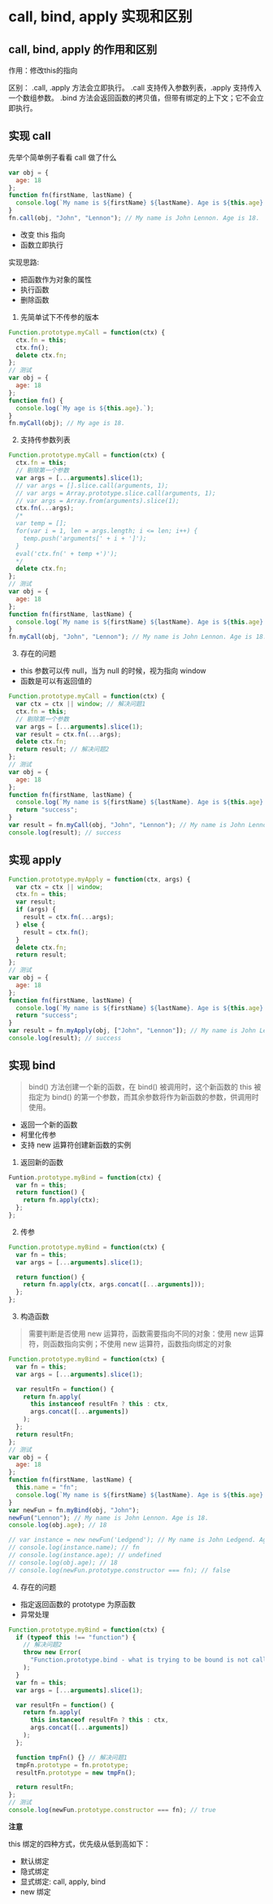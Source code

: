 # call, bind, apply 实现和区别

## call, bind, apply 的作用和区别

作用：修改this的指向


区别：
.call, .apply 方法会立即执行。
.call 支持传入参数列表，.apply 支持传入一个数组参数。
.bind 方法会返回函数的拷贝值，但带有绑定的上下文；它不会立即执行。

## 实现 call

先举个简单例子看看 call 做了什么

```js
var obj = {
  age: 18
};
function fn(firstName, lastName) {
  console.log(`My name is ${firstName} ${lastName}. Age is ${this.age}.`);
}
fn.call(obj, "John", "Lennon"); // My name is John Lennon. Age is 18.
```

- 改变 this 指向
- 函数立即执行

实现思路:

- 把函数作为对象的属性
- 执行函数
- 删除函数

1. 先简单试下不传参的版本

```js
Function.prototype.myCall = function(ctx) {
  ctx.fn = this;
  ctx.fn();
  delete ctx.fn;
};
// 测试
var obj = {
  age: 18
};
function fn() {
  console.log(`My age is ${this.age}.`);
}
fn.myCall(obj); // My age is 18.
```

2. 支持传参数列表

```js
Function.prototype.myCall = function(ctx) {
  ctx.fn = this;
  // 剔除第一个参数
  var args = [...arguments].slice(1);
  // var args = [].slice.call(arguments, 1);
  // var args = Array.prototype.slice.call(arguments, 1);
  // var args = Array.from(arguments).slice(1);
  ctx.fn(...args);
  /*
  var temp = [];
  for(var i = 1, len = args.length; i <= len; i++) {
    temp.push('arguments[' + i + ']');
  }
  eval('ctx.fn(' + temp +')');
  */
  delete ctx.fn;
};
// 测试
var obj = {
  age: 18
};
function fn(firstName, lastName) {
  console.log(`My name is ${firstName} ${lastName}. Age is ${this.age}.`);
}
fn.myCall(obj, "John", "Lennon"); // My name is John Lennon. Age is 18.
```

3. 存在的问题

- this 参数可以传 null，当为 null 的时候，视为指向 window
- 函数是可以有返回值的

```js
Function.prototype.myCall = function(ctx) {
  var ctx = ctx || window; // 解决问题1
  ctx.fn = this;
  // 剔除第一个参数
  var args = [...arguments].slice(1);
  var result = ctx.fn(...args);
  delete ctx.fn;
  return result; // 解决问题2
};
// 测试
var obj = {
  age: 18
};
function fn(firstName, lastName) {
  console.log(`My name is ${firstName} ${lastName}. Age is ${this.age}.`);
  return "success";
}
var result = fn.myCall(obj, "John", "Lennon"); // My name is John Lennon. Age is 18.
console.log(result); // success
```

## 实现 apply

```js
Function.prototype.myApply = function(ctx, args) {
  var ctx = ctx || window;
  ctx.fn = this;
  var result;
  if (args) {
    result = ctx.fn(...args);
  } else {
    result = ctx.fn();
  }
  delete ctx.fn;
  return result;
};
// 测试
var obj = {
  age: 18
};
function fn(firstName, lastName) {
  console.log(`My name is ${firstName} ${lastName}. Age is ${this.age}.`);
  return "success";
}
var result = fn.myApply(obj, ["John", "Lennon"]); // My name is John Lennon. Age is 18.
console.log(result); // success
```

## 实现 bind

> bind() 方法创建一个新的函数，在 bind() 被调用时，这个新函数的 this 被指定为 bind() 的第一个参数，而其余参数将作为新函数的参数，供调用时使用。

- 返回一个新的函数
- 柯里化传参
- 支持 new 运算符创建新函数的实例

1. 返回新的函数

```js
Funtion.prototype.myBind = function(ctx) {
  var fn = this;
  return function() {
    return fn.apply(ctx);
  };
};
```

2. 传参

```js
Function.prototype.myBind = function(ctx) {
  var fn = this;
  var args = [...arguments].slice(1);

  return function() {
    return fn.apply(ctx, args.concat([...arguments]));
  };
};
```

3. 构造函数

> 需要判断是否使用 new 运算符，函数需要指向不同的对象：使用 new 运算符，则函数指向实例；不使用 new 运算符，函数指向绑定的对象

```js
Function.prototype.myBind = function(ctx) {
  var fn = this;
  var args = [...arguments].slice(1);

  var resultFn = function() {
    return fn.apply(
      this instanceof resultFn ? this : ctx,
      args.concat([...arguments])
    );
  };
  return resultFn;
};
// 测试
var obj = {
  age: 18
};
function fn(firstName, lastName) {
  this.name = "fn";
  console.log(`My name is ${firstName} ${lastName}. Age is ${this.age}.`);
}
var newFun = fn.myBind(obj, "John");
newFun("Lennon"); // My name is John Lennon. Age is 18.
console.log(obj.age); // 18

// var instance = new newFun('Ledgend'); // My name is John Ledgend. Age is undefined.
// console.log(instance.name); // fn
// console.log(instance.age); // undefined
// console.log(obj.age); // 18
// console.log(newFun.prototype.constructor === fn); // false
```

4. 存在的问题

- 指定返回函数的 prototype 为原函数
- 异常处理

```js
Function.prototype.myBind = function(ctx) {
  if (typeof this !== "function") {
    // 解决问题2
    throw new Error(
      "Function.prototype.bind - what is trying to be bound is not callable"
    );
  }
  var fn = this;
  var args = [...arguments].slice(1);

  var resultFn = function() {
    return fn.apply(
      this instanceof resultFn ? this : ctx,
      args.concat([...arguments])
    );
  };

  function tmpFn() {} // 解决问题1
  tmpFn.prototype = fn.prototype;
  resultFn.prototype = new tmpFn();

  return resultFn;
};
// 测试
console.log(newFun.prototype.constructor === fn); // true
```

**注意**

this 绑定的四种方式，优先级从低到高如下：

- 默认绑定
- 隐式绑定
- 显式绑定: call, apply, bind
- new 绑定
